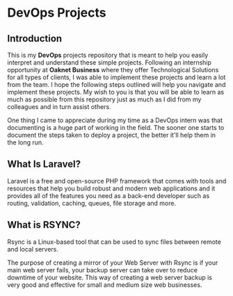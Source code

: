 # DevOps Projects

## Introduction

This is my **DevOps** projects repository that is meant to help you easily interpret and understand these simple projects. 
Following an internship opportunity at **Oaknet Business** where they offer Technological Solutions for all types of clients, I was able to implement these projects and learn a lot from the team.
I hope the following steps outlined will help you navigate and implement these projects.
My wish to you is that you will be able to learn as much as possible from this repository just as much as I did from my colleagues and in turn assist others.

One thing I came to appreciate during my time as a DevOps intern was that documenting is a huge part of working in the field. The sooner one starts to document the steps taken to deploy a project, the better it'll help them in the long run.

## What Is Laravel? 

Laravel is a free and open-source PHP framework that comes with tools and resources that help you build robust and modern web applications and it provides all of the features you need as a back-end developer such as routing, validation, caching, queues, file storage and more.


## What is RSYNC?

Rsync is a Linux-based tool that can be used to sync files between remote and local servers.

The purpose of creating a mirror of your Web Server with Rsync is if your main web server fails, your backup server can take over to reduce downtime of your website. This way of creating a web server backup is very good and effective for small and medium size web businesses.
